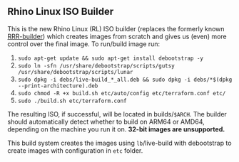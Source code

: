 ## Rhino Linux ISO Builder

This is the new Rhino Linux (RL) ISO builder (replaces the formerly known [RRR-builder](https://github.com/rollingrhinoremix/RRR-builder)) which creates images from scratch and gives us (even) more control over the final image. To run/build image run:

1. `sudo apt-get update && sudo apt-get install debootstrap -y`
2. `sudo ln -sfn /usr/share/debootstrap/scripts/gutsy /usr/share/debootstrap/scripts/lunar`
3. `sudo dpkg -i debs/live-build_*_all.deb && sudo dpkg -i debs/*$(dpkg --print-architecture).deb`
4. `sudo chmod -R +x build.sh etc/auto/config etc/terraform.conf etc/`
5. `sudo ./build.sh etc/terraform.conf`

The resulting ISO, if successful, will be located in builds/`$ARCH`. The builder should automatically detect whether to build on ARM64 or AMD64, depending on the machine you run it on. **32-bit images are unsupported.**

This build system creates the images using `lb`/live-build with debootstrap to create images with configuration in `etc` folder.
